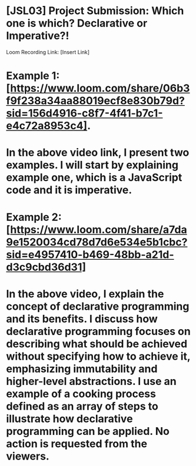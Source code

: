 # [JSL03] Project Submission: Which one is which? Declarative or Imperative?!

Loom Recording Link: [Insert Link]
# Example 1: [https://www.loom.com/share/06b3f9f238a34aa88019ecf8e830b79d?sid=156d4916-c8f7-4f41-b7c1-e4c72a8953c4].
# In the above video link, I present two examples. I will start by explaining example one, which is a JavaScript code and it is imperative.

# Example 2: [https://www.loom.com/share/a7da9e1520034cd78d7d6e534e5b1cbc?sid=e4957410-b469-48bb-a21d-d3c9cbd36d31]
# In the above video, I explain the concept of declarative programming and its benefits. I discuss how declarative programming focuses on describing what should be achieved without specifying how to achieve it, emphasizing immutability and higher-level abstractions. I use an example of a cooking process defined as an array of steps to illustrate how declarative programming can be applied. No action is requested from the viewers.

